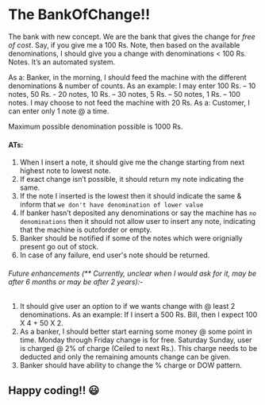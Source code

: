 # The BankOfChange!!

The bank with new concept.
We are the bank that gives the change for *free of cost*. Say, if you give me a 100 Rs. Note, then based on the available denominations, I should give you a change with denominations < 100 Rs. Notes.
It’s an automated system.

As a: Banker, in the morning, I should feed the machine with the different denominations & number of counts.
As an example: I may enter 
100 Rs. – 10 notes, 50 Rs. - 20 notes, 10 Rs. – 30 notes, 5 Rs. – 50 notes, 1 Rs. – 100 notes. I may choose to not feed the machine with 20 Rs. 
As a: Customer, I can enter only 1 note @ a time. 

Maximum possible denomination possible is 1000 Rs. 

#### ATs:
1.	When I insert a note, it should give me the change starting from next highest note to lowest note.
2.	If exact change isn’t possible, it should return my note indicating the same.
3.	If the note I inserted is the lowest then it should indicate the same & inform that `we don't have denomination of lower value`
4.	If banker hasn’t deposited any denominations or say the machine has `no denominations` then  it should not allow user to insert any note, indicating that the machine is outoforder or empty.
5.	Banker should be notified if some of the notes which were orignially present go out of stock.
6.	In case of any failure, end user's note should be returned.

###### Future enhancements (** Currently, unclear when I would ask for it, may be after 6 months or may be after 2 years):-

1. It should give user an option to if we wants change with @ least 2 denominations. As an example: If I insert a 500 Rs. Bill, then I expect 100 X 4 + 50 X 2. 
2.	As a banker, I should better start earning some money @ some point in time. Monday through Friday change is for free. Saturday Sunday, user is charged @ 2% of charge (Ceiled to next Rs.). This charge needs to be deducted and only the remaining amounts change can be given.
3.	Banker should have ability to change the % charge or DOW pattern.

## Happy coding!! :smiley:
